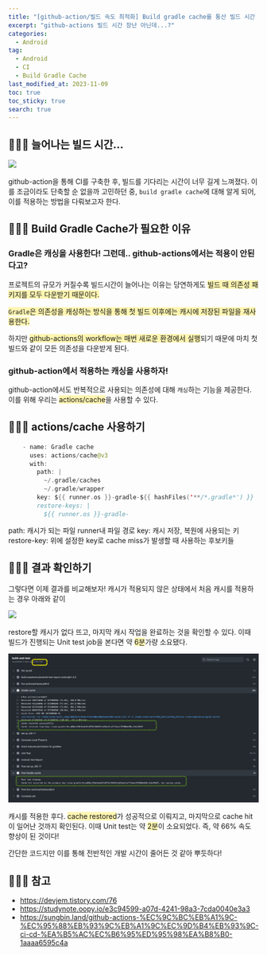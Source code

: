 ```yaml
---
title: "[github-action/빌드 속도 최적화] Build gradle cache를 통산 빌드 시간 단축"
excerpt: "github-actions 빌드 시간 장난 아닌데...?"
categories:
  - Android
tag:
  - Android
  - CI
  - Build Gradle Cache
last_modified_at: 2023-11-09
toc: true
toc_sticky: true
search: true
---
```


## 👩🏻‍💻 늘어나는 빌드 시간...

<img src = "https://drive.google.com/uc?id=1zPWnHOom0IpSUdSEYb4PkrxXhIFt4wNZ">

github-action을 통해 CI를 구축한 후, 빌드를 기다리는 시간이 너무 길게 느껴졌다. 이를 조금이라도 단축할 순 없을까 고민하던 중, `build gradle cache`에 대해 알게 되어, 이를 적용하는 방법을 다뤄보고자 한다.

## 👩🏻‍💻 Build Gradle Cache가 필요한 이유

### Gradle은 캐싱을 사용한다! 그런데.. github-actions에서는 적용이 안된다고?
프로젝트의 규모가 커질수록 빌드시간이 늘어나는 이유는 당연하게도 <span style = "background-color:#fff5b1">빌드 때 의존성 패키지를 모두 다운받기 때문이다.</span>

<span style = "background-color:#fff5b1">`Gradle`은 의존성을 캐싱하는 방식을 통해 첫 빌드 이후에는 캐시에 저장된 파일을 재사용한다.</span>

하지만 <span style = "background-color:#fff5b1">github-actions의 workflow는 매번 새로운 환경에서 실행</span>되기 때문에 마치 첫 빌드와 같이 모든 의존성을 다운받게 된다.

### github-action에서 적용하는 캐싱을 사용하자!
github-action에서도 반복적으로 사용되는 의존성에 대해 `캐싱`하는 기능을 제공한다. 이를 위해 우리는 <span style = "background-color:#fff5b1">actions/cache</span>을 사용할 수 있다.

## 👩🏻‍💻 actions/cache 사용하기

```kotlin
    - name: Gradle cache
      uses: actions/cache@v3
      with:
        path: |
          ~/.gradle/caches
          ~/.gradle/wrapper
        key: ${{ runner.os }}-gradle-${{ hashFiles('**/*.gradle*') }}
        restore-keys: |
          ${{ runner.os }}-gradle-
```
path: 캐시가 되는 파일 runner내 파일 경로
key: 캐시 저장, 복원에 사용되는 키
restore-key: 위에 설정한 key로 cache miss가 발생할 때 사용하는 후보키들

## 👩🏻‍💻 결과 확인하기

그렇다면 이제 결과를 비교해보자! 캐시가 적용되지 않은 상태에서 처음 캐시를 적용하는 경우 아래와 같이 

<img src = "https://drive.google.com/uc?id=15w_2SNrjuqAMmwkyJsDfAql0r9MCERA4">

restore할 캐시가 없다 뜨고, 마지막 캐시 작업을 완료하는 것을 확인할 수 있다. 이때 빌드가 진행되는 Unit test job을 본다면 약 <span style = "background-color:#fff5b1">6분</span>가량 소요됐다.

![결과](/assets/images/locate.png)

캐시를 적용한 후다. <span style = "background-color:#fff5b1">cache restored</span>가 성공적으로 이뤄지고, 마지막으로 cache hit이 일어난 것까지 확인된다. 이때 Unit test는 약 <span style = "background-color:#fff5b1">2분</span>이 소요되었다. 즉, 약 66% 속도 향상이 된 것이다!

간단한 코드지만 이를 통해 전반적인 개발 시간이 줄어든 것 같아 뿌듯하다!

## 👩🏻‍💻 참고
- <https://devjem.tistory.com/76>
- <https://studynote.oopy.io/e3c94599-a07d-4241-98a3-7cda0040e3a3>
- <https://sungbin.land/github-actions-%EC%9C%BC%EB%A1%9C-%EC%95%88%EB%93%9C%EB%A1%9C%EC%9D%B4%EB%93%9C-ci-cd-%EA%B5%AC%EC%B6%95%ED%95%98%EA%B8%B0-1aaaa6595c4a>